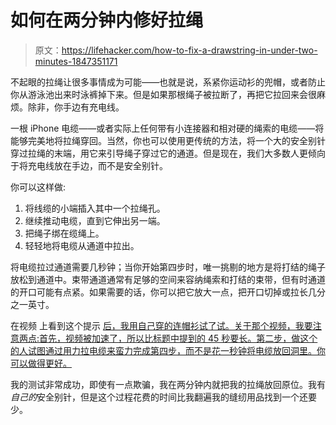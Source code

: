 # 如何在两分钟内修好拉绳

> 原文：<https://lifehacker.com/how-to-fix-a-drawstring-in-under-two-minutes-1847351171>

不起眼的拉绳让很多事情成为可能——也就是说，系紧你运动衫的兜帽，或者防止你从游泳池出来时泳裤掉下来。但是如果那根绳子被拉断了，再把它拉回来会很麻烦。除非，你手边有充电线。



一根 iPhone 电缆——或者实际上任何带有小连接器和相对硬的绳索的电缆——将能够完美地将拉绳穿回。当然，你也可以使用更传统的方法，将一个大的安全别针穿过拉绳的末端，用它来引导绳子穿过它的通道。但是现在，我们大多数人更倾向于将充电线放在手边，而不是安全别针。

你可以这样做:

1.  将线缆的小端插入其中一个拉绳孔。
2.  继续推动电缆，直到它伸出另一端。
3.  把绳子绑在缆绳上。
4.  轻轻地将电缆从通道中拉出。

将电缆拉过通道需要几秒钟；当你开始第四步时，唯一挑剔的地方是将打结的绳子放松到通道中。束带通道通常有足够的空间来容纳绳索和打结的束带，但有时通道的开口可能有点紧。如果需要的话，你可以把它放大一点，把开口切掉或拉长几分之一英寸。

在视频 上看到这个提示 [后，我用自己穿的连帽衫试了试。关于那个视频，我要注意两点:首先，视频被加速了，所以比标题中提到的 45 秒要长。第二步，做这个的人试图通过用力拉电缆来蛮力完成第四步，而不是花一秒钟将电缆放回洞里。你可以做得更好。](https://www.reddit.com/r/lifehacks/comments/opsmlg/how_to_fix_a_hoodie_drawstring_in_45_seconds/)

我的测试非常成功，即使有一点欺骗，我在两分钟内就把我的拉绳放回原位。我有*自己的*安全别针，但是这个过程花费的时间比我翻遍我的缝纫用品找到一个还要少。